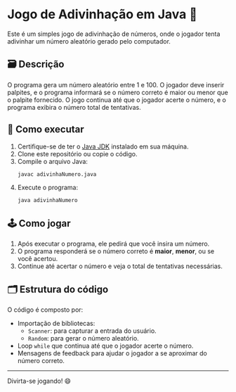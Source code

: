 # Jogo de Adivinhação em Java 🎢

Este é um simples jogo de adivinhação de números, onde o jogador tenta adivinhar um número aleatório gerado pelo computador.

## 🗃 Descrição

O programa gera um número aleatório entre 1 e 100. O jogador deve inserir palpites, e o programa informará se o número correto é maior ou menor que o palpite fornecido. O jogo continua até que o jogador acerte o número, e o programa exibira o número total de tentativas.

## 🚀 Como executar

1. Certifique-se de ter o [Java JDK](https://www.oracle.com/java/technologies/javase-downloads.html) instalado em sua máquina.
2. Clone este repositório ou copie o código.
3. Compile o arquivo Java:
   ```bash
   javac adivinhaNumero.java
   ```
4. Execute o programa:
   ```bash
   java adivinhaNumero
   ```

## 🕹️ Como jogar

1. Após executar o programa, ele pedirá que você insira um número.
2. O programa responderá se o número correto é **maior**, **menor**, ou se você acertou.
3. Continue até acertar o número e veja o total de tentativas necessárias.

## 🗂 Estrutura do código

O código é composto por:

- Importação de bibliotecas:
  - `Scanner`: para capturar a entrada do usuário.
  - `Random`: para gerar o número aleatório.
- Loop `while` que continua até que o jogador acerte o número.
- Mensagens de feedback para ajudar o jogador a se aproximar do número correto.

---
Divirta-se jogando! 😄

